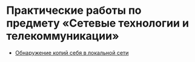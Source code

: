 # Практические работы по предмету «Сетевые технологии и телекоммуникации»

* [Обнаружение копий себя в локальной сети](lab1)
